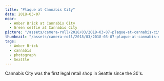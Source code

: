```yaml
---
title: "Plaque at Cannabis City"
date: 2018-03-07
near:
  - Amber Brick at Cannabis City
  - Green selfie at Cannabis City
picture: "/assets/camera-roll/2018/03/2018-03-07-plaque-at-cannabis-city/20180307_231403233_iOS.jpg"
thumbnail: "/assets/camera-roll/2018/03/2018-03-07-plaque-at-cannabis-city/20180307_231403233_iOS-thumbnail.jpg"
tags:
  - Amber Brick
  - cannabis
  - photograph  
  - Seattle
---
```

Cannabis City was the first legal retail shop in Seattle since the 30's.